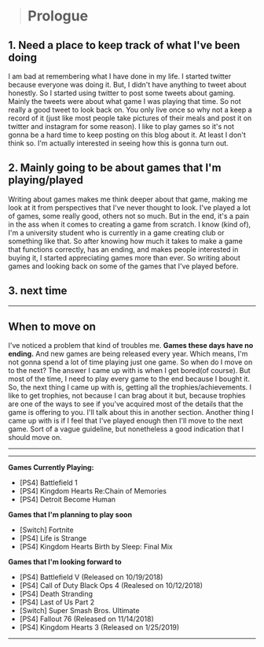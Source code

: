 > # Prologue  

## 1. Need a place to keep track of what I've been doing  

I am bad at remembering what I have done in my life. I started twitter because everyone was doing it. But, I didn't have anything to tweet about honestly. So I started using twitter to post some tweets about gaming. Mainly the tweets were about what game I was playing that time. So not really a good tweet to look back on. You only live once so why not a keep a record of it (just like most people take pictures of their meals and post it on twitter and instagram for some reason). I like to play games so it's not gonna be a hard time to keep posting on this blog about it. At least I don't think so. I'm actually interested in seeing how this is gonna turn out. 

## 2. Mainly going to be about games that I'm playing/played   

Writing about games makes me think deeper about that game, making me look at it from perspectives that I've never thought to look. I've played a lot of games, some really good, others not so much. But in the end, it's a pain in the ass when it comes to creating a game from scratch. I know (kind of), I'm a university student who is currently in a game creating club or something like that. So after knowing how much it takes to make a game that functions correctly, has an ending, and makes people interested in buying it, I started appreciating games more than ever. So writing about games and looking back  on some of the games that I've played before.

## 3. next time  

---

## When to move on

I've noticed a problem that kind of troubles me. **Games these days have no ending.** And new games are being released every year. Which means, I'm not gonna spend a lot of time playing just one game. So when do I move on to the next? The answer I came up with is when I get bored(of course). But most of the time, I need to play every game to the end because I bought it. So, the next thing I came up with is, getting all the trophies/achievements. I like to get trophies, not because I can brag about it but, because trophies are one of the ways to see if you've acquired most of the details that the game is offering to you. I'll talk about this in another section. Another thing I came up with is if I feel that I've played enough then I'll move to the next game. Sort of a vague guideline, but nonetheless a good indication that I should move on. 

---  
---

**Games Currently Playing:**  
- [PS4] Battlefield 1  
- [PS4] Kingdom Hearts Re:Chain of Memories  
- [PS4] Detroit Become Human

**Games that I'm planning to play soon**  
- [Switch] Fortnite  
- [PS4] Life is Strange
- [PS4] Kingdom Hearts Birth by Sleep: Final Mix

**Games that I'm looking forward to**
- [PS4] Battlefield V                (Released on 10/19/2018)
- [PS4] Call of Duty Black Ops 4     (Realesed on 10/12/2018)
- [PS4] Death Stranding              
- [PS4] Last of Us Part 2
- [Switch] Super Smash Bros. Ultimate  
- [PS4] Fallout 76                   (Released on 11/14/2018)
- [PS4] Kingdom Hearts 3             (Released on 1/25/2019)

---
